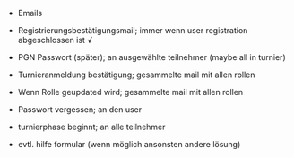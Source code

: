 - Emails

- Registrierungsbestätigungsmail; immer wenn user registration abgeschlossen ist √
- PGN Passwort (später); an ausgewählte teilnehmer (maybe all in turnier)
- Turnieranmeldung bestätigung; gesammelte mail mit allen rollen
- Wenn Rolle geupdated wird; gesammelte mail mit allen rollen
- Passwort vergessen; an den user
- turnierphase beginnt; an alle teilnehmer
- evtl. hilfe formular (wenn möglich ansonsten andere lösung)
